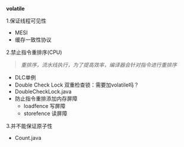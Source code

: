 **volatile**

1.保证线程可见性
- MESI
- 缓存一致性协议

2.禁止指令重排序(CPU)
> *重排序，流水线执行，为了提高效率，编译器会针对指令进行重排序*
- DLC单例
- Double Check Lock 双重检查锁：需要加volatile吗？
- DoubleCheckLock.java
- 防止指令重排添加内存屏障
  - loadfence 写屏障 
  - storefence 读屏障

3.并不能保证原子性
- Count.java